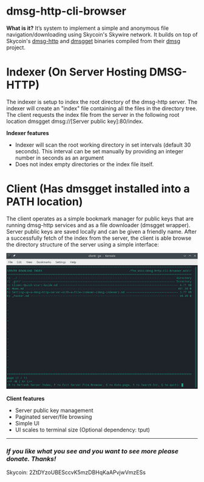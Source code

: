 # dmsg-http-cli-browser


**What is it?**
It’s system to implement a simple and anonymous file navigation/downloading using Skycoin's Skywire network. It builds on top of Skycoin's [dmsg-http](https://github.com/skycoin/dmsg/tree/master/examples/dmsgget/dmsg-example-http-server) and [dmsgget](https://github.com/skycoin/dmsg/blob/master/docs/dmsgget.md) binaries compiled from their [dmsg](https://github.com/skycoin/dmsg) project.


# Indexer (On Server Hosting DMSG-HTTP)
The indexer is setup to index the root directory of the dmsg-http server. The indexer will create an "index" file containing all the files in the directory tree.
The client requests the index file from the server in the following root location dmsgget dmsg://[Server public key]:80/index.


**Indexer features**
- Indexer will scan the root working directory in set intervals (default 30 seconds). This interval can be set manually by providing an integer number in seconds as an argument
- Does not index empty directories or the index file itself.



# Client (Has dmsgget installed into a PATH location)
The client operates as a simple bookmark manager for public keys that are running dmsg-http services and as a file downloader (dmsgget wrapper). Server public keys are saved locally and can be given a friendly name. After a successfully fetch of the index from the server, the client is able browse the directory structure of the server using a simple interface:


<img src="./README_files/readme_fig1.png"/>


**Client features**
- Server public key management
- Paginated server/file browsing
- Simple UI
- UI scales to terminal size (Optional dependency: tput)

---
### ***If you like what you see and you want to see more please donate. Thanks!***

Skycoin: 2ZtDYzoUBESccvK5mzDBHqKaAPvjwVmzESs
